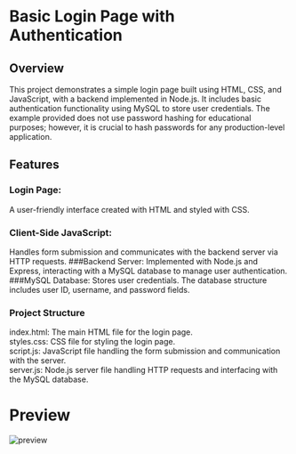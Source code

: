 # Basic Login Page with Authentication

## Overview
This project demonstrates a simple login page built using HTML, CSS, and JavaScript, with a backend implemented in Node.js. It includes basic authentication functionality using MySQL to store user credentials. The example provided does not use password hashing for educational purposes; however, it is crucial to hash passwords for any production-level application.

## Features
### Login Page:
A user-friendly interface created with HTML and styled with CSS.
### Client-Side JavaScript:
Handles form submission and communicates with the backend server via HTTP requests.
###Backend Server:
Implemented with Node.js and Express, interacting with a MySQL database to manage user authentication.
###MySQL Database:
Stores user credentials. The database structure includes user ID, username, and password fields.
### Project Structure
index.html: The main HTML file for the login page.\
styles.css: CSS file for styling the login page.\
script.js: JavaScript file handling the form submission and communication with the server.\
server.js: Node.js server file handling HTTP requests and interfacing with the MySQL database.
# Preview

![preview](https://github.com/user-attachments/assets/eff07d14-48a7-4067-8e80-d945f6efbf18)
